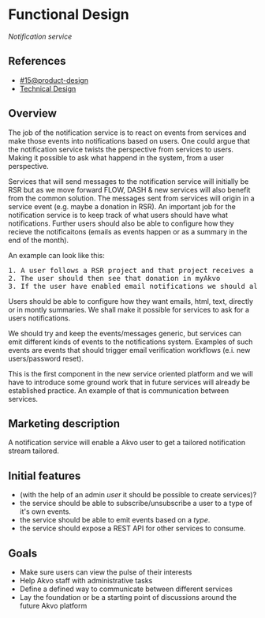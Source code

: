# Functional Design
*Notification service*

## References
- [#15@product-design](https://github.com/akvo/akvo-product-design/issues/15)
- [Technical Design](https://github.com/akvo/akvo-product-design/blob/master/services/NotificationService/15-NotificationService/TechnicalDesign/NotificationService.md)

## Overview
The job of the notification service is to react on events from services and make those events into notifications based on users. One could argue that the notification service twists the perspective from services to users. Making it possible to ask what happend in the system, from a user perspective. 

Services that will send messages to the notification service will initially be RSR but as we move forward FLOW, DASH & new services will also benefit from the common solution. The messages sent from services will origin in a service event (e.g. maybe a donation in RSR). An important job for the notification service is to keep track of what users should have what notifications. Further users should also be able to configure how they recieve the notificaitons (emails as events happen or as a summary in the end of the month).  

An example can look like this:
<pre>
1. A user follows a RSR project and that project receives a donation
2. The user should then see that donation in myAkvo
3. If the user have enabled email notifications we should also send an email
</pre>

Users should be able to configure how they want emails, html, text, directly or in montly summaries. We shall make it possible for services to ask for a users notifications.

We should try and keep the events/messages generic, but services can emit different kinds of events to the notifications system. Examples of such events are events that should trigger email verification workflows (e.i. new users/password reset).

This is the first component in the new service oriented platform and we will have to introduce some ground work that in future services will already be established practice. An example of that is communication between services.

## Marketing description
A notification service will enable a Akvo user to get a tailored notification stream tailored. 

## Initial features
- (with the help of an admin *user* it should be possible to create services)?
- the service should be able to subscribe/unsubscribe a user to a type of it's own events.
- the service should be able to emit events based on a *type*.
- the service should expose a REST API for other services to consume.

## Goals
- Make sure users can view the pulse of their interests
- Help Akvo staff with administrative tasks
- Define a defined way to communicate between different services
- Lay the foundation or be a starting point of discussions around the future Akvo platform